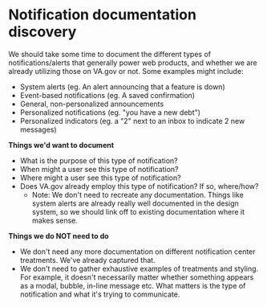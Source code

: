 # Notification documentation discovery

We should take some time to document the different types of notifications/alerts that generally power web products, and whether we are already utilizing those on VA.gov or not. Some examples might include:

- System alerts (eg. An alert announcing that a feature is down)
- Event-based notifications (eg. A saved confirmation)
- General, non-personalized announcements
- Personalized notifications (eg. "you have a new debt")
- Personalized indicators (eg. a "2" next to an inbox to indicate 2 new messages)

**Things we'd want to document**

- What is the purpose of this type of notification? 
- When might a user see this type of notification?
- Where might a user see this type of notification?
- Does VA.gov already employ this type of notification? If so, where/how?
  - Note: We don't need to recreate any documentation. Things like system alerts are already really well documented in the design system, so we should link off to existing documentation where it makes sense.

**Things we do NOT need to do**

- We don't need any more documentation on different notification center treatments. We've already captured that.
- We don't need to gather exhaustive examples of treatments and styling. For example, it doesn't necessarily matter whether something appears as a modal, bubble, in-line message etc. What matters is the type of notification and what it's trying to communicate.
